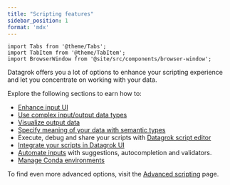 ```yaml
---
title: "Scripting features"
sidebar_position: 1
format: 'mdx'
---
```


```mdx-code-block
import Tabs from '@theme/Tabs';
import TabItem from '@theme/TabItem';
import BrowserWindow from '@site/src/components/browser-window';
```

Datagrok offers you a lot of options to enhance your scripting
experience and let you concentrate on working with your data.

Explore the following sections to earn how to:

* [Enhance input UI](enhance-input-ui.md)
* [Use complex input/output data types](complex-input-output)
* [Visualize output data](visualize-output-data.md)
* [Specify meaning of your data with semantic types](detect-semantic-type.mdx)
* Execute, debug and share your scripts with [Datagrok script editor](datagrok-script-editor.md)
* [Integrate your scripts in Datagrok UI](integrate-scripts-into-datagrok.mdx)
* [Automate inputs](automate-inputs.md) with suggestions, autocompletion and validators.
* [Manage Conda environments](specify-env.mdx)

To find even more advanced options, visit the 
[Advanced scripting](../advanced-scripting/advanced-scripting.mdx) page.
